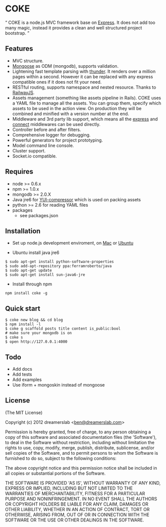 # COKE

“ COKE is a node.js MVC framework base on [Express](http://expressjs.com/). It does not add too many magic, instead it provides a clean and well structured project bootstrap. ”



## Features

  - MVC structure.
  - [Mongoose](http://mongoosejs.com/) as ODM (mongodb), supports validation.
  - Lightening fast template parsing with [thunder](https://github.com/dreamerslab/thunder). It renders over a million pages within a second. However it can be replaced with any express compatible ones if it does not fit your need.
  - RESTful routing, supports namespace and nested resource. Thanks to [RailwayJS](http://railwayjs.com/).
  - Assets management (something like assets pipeline in Rails). COKE uses a YAML file to manage all the assets. You can group them, specify which assets to be used in the action view. On production they will be combined and minified with a version number at the end.
  - Middleware and 3rd party lib support, which means all the [express](http://expressjs.com/) and [connect](http://www.senchalabs.org/connect/) middlewares can be used directly.
  - Controller before and after filters.
  - Comprehensive logger for debugging.
  - Powerful generators for project prototyping.
  - Model command line console.
  - Cluster support.
  - Socket.io compatible.



## Requires

  - node >= 0.6.x
  - npm >= 1.0.x
  - mongodb >= 2.0.X
  - Java jre6 for [YUI-compressor](http://developer.yahoo.com/yui/compressor/) which is used on packing assets
  - python >= 2.6 for reading YAML files
  - packages
    - see packages.json



## Installation

  - Set up node.js development enviroment, on [Mac](http://dreamerslab.com/blog/en/how-to-setup-a-node-js-development-environment-on-mac-osx-lion/) or [Ubuntu](http://dreamerslab.com/blog/en/how-to-setup-a-node-js-development-environment-on-ubuntu-11-04/)

  - Ubuntu install java jre6

<!---->

    $ sudo apt-get install python-software-properties
    $ sudo add-apt-repository ppa:ferramroberto/java
    $ sudo apt-get update
    $ sudo apt-get install sun-java6-jre

  - Install through npm

<!---->

    npm install coke -g



## Quick start

    $ coke new blog && cd blog
    $ npm install -l
    $ coke g scaffold posts title content is_public:bool
    # make sure your mongodb is on
    $ coke s
    $ open http://127.0.0.1:4000



## Todo

  - Add docs
  - Add tests
  - Add examples
  - Use iform + mongoskin instead of mongoose


## License

(The MIT License)

Copyright (c) 2012 dreamerslab &lt;ben@dreamerslab.com&gt;

Permission is hereby granted, free of charge, to any person obtaining
a copy of this software and associated documentation files (the
'Software'), to deal in the Software without restriction, including
without limitation the rights to use, copy, modify, merge, publish,
distribute, sublicense, and/or sell copies of the Software, and to
permit persons to whom the Software is furnished to do so, subject to
the following conditions:

The above copyright notice and this permission notice shall be
included in all copies or substantial portions of the Software.

THE SOFTWARE IS PROVIDED 'AS IS', WITHOUT WARRANTY OF ANY KIND,
EXPRESS OR IMPLIED, INCLUDING BUT NOT LIMITED TO THE WARRANTIES OF
MERCHANTABILITY, FITNESS FOR A PARTICULAR PURPOSE AND NONINFRINGEMENT.
IN NO EVENT SHALL THE AUTHORS OR COPYRIGHT HOLDERS BE LIABLE FOR ANY
CLAIM, DAMAGES OR OTHER LIABILITY, WHETHER IN AN ACTION OF CONTRACT,
TORT OR OTHERWISE, ARISING FROM, OUT OF OR IN CONNECTION WITH THE
SOFTWARE OR THE USE OR OTHER DEALINGS IN THE SOFTWARE.